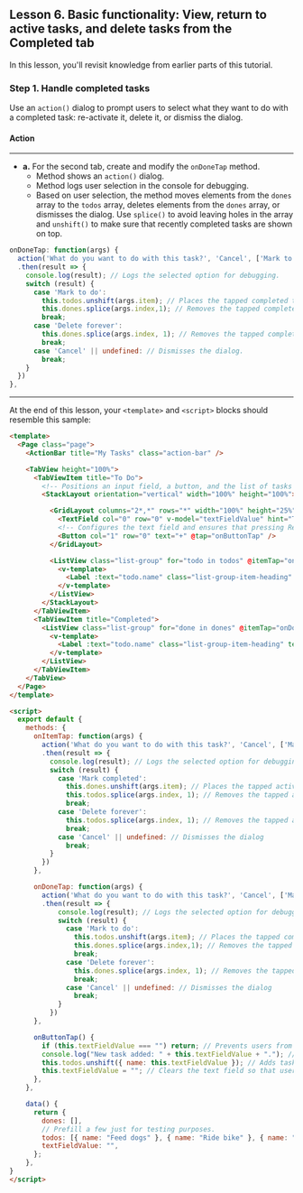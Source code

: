 ## Lesson 6. Basic functionality: View, return to active tasks, and delete tasks from the Completed tab

In this lesson, you'll revisit knowledge from earlier parts of this tutorial.

### Step 1. Handle completed tasks

Use an `action()` dialog to prompt users to select what they want to do with a completed task: re-activate it, delete it, or dismiss the dialog.

#### Action

<hr data-action="start" />

* **a.** For the second tab, create and modify the `onDoneTap` method.
  * Method shows an `action()` dialog.
  * Method logs user selection in the console for debugging.
  * Based on user selection, the method moves elements from the `dones` array to the `todos` array, deletes elements from the `dones` array, or dismisses the dialog. Use `splice()` to avoid leaving holes in the array and `unshift()` to make sure that recently completed tasks are shown on top.

```JavaScript
onDoneTap: function(args) { 
  action('What do you want to do with this task?', 'Cancel', ['Mark to do', 'Delete forever'])
  .then(result => { 
    console.log(result); // Logs the selected option for debugging. 
    switch (result) { 
      case 'Mark to do':
        this.todos.unshift(args.item); // Places the tapped completed task at the top of the to do tasks. 
        this.dones.splice(args.index,1); // Removes the tapped completed task. 
        break; 
      case 'Delete forever': 
        this.dones.splice(args.index, 1); // Removes the tapped completed task. 
        break; 
      case 'Cancel' || undefined: // Dismisses the dialog. 
        break; 
    } 
  }) 
},
```
<hr data-action="end" />

At the end of this lesson, your `<template>` and `<script>` blocks should resemble this sample:

```HTML
<template>
  <Page class="page">
    <ActionBar title="My Tasks" class="action-bar" />

    <TabView height="100%">
      <TabViewItem title="To Do">
        <!-- Positions an input field, a button, and the list of tasks in a vertical stack. -->
        <StackLayout orientation="vertical" width="100%" height="100%">

          <GridLayout columns="2*,*" rows="*" width="100%" height="25%">
            <TextField col="0" row="0" v-model="textFieldValue" hint="Type new task..." editable="true" @returnPress="onButtonTap" />
            <!-- Configures the text field and ensures that pressing Return on the keyboard produces the same result as tapping the button. -->
            <Button col="1" row="0" text="+" @tap="onButtonTap" />
          </GridLayout>

          <ListView class="list-group" for="todo in todos" @itemTap="onItemTap" style="height:75%">
            <v-template>
              <Label :text="todo.name" class="list-group-item-heading" textWrap="true" />
            </v-template>
          </ListView>
        </StackLayout>
      </TabViewItem>
      <TabViewItem title="Completed">
        <ListView class="list-group" for="done in dones" @itemTap="onDoneTap" style="height:75%">
          <v-template>
            <Label :text="todo.name" class="list-group-item-heading" textWrap="true" />
          </v-template>
        </ListView>
      </TabViewItem>
    </TabView>
  </Page>
</template>

<script>
  export default {
    methods: {
      onItemTap: function(args) {
        action('What do you want to do with this task?', 'Cancel', ['Mark completed', 'Delete forever']) 
        .then(result => { 
          console.log(result); // Logs the selected option for debugging.
          switch (result) {
            case 'Mark completed': 
              this.dones.unshift(args.item); // Places the tapped active task at the top of the completed tasks.
              this.todos.splice(args.index, 1); // Removes the tapped active  task.
              break;
            case 'Delete forever':
              this.todos.splice(args.index, 1); // Removes the tapped active task.
              break; 
            case 'Cancel' || undefined: // Dismisses the dialog
              break; 
          }
        })
      },

      onDoneTap: function(args) { 
        action('What do you want to do with this task?', 'Cancel', ['Mark to do', 'Delete forever'])
        .then(result => { 
            console.log(result); // Logs the selected option for debugging. 
            switch (result) { 
              case 'Mark to do':
                this.todos.unshift(args.item); // Places the tapped completed task at the top of the to do tasks. 
                this.dones.splice(args.index,1); // Removes the tapped completed task. 
                break; 
              case 'Delete forever': 
                this.dones.splice(args.index, 1); // Removes the tapped completed task. 
                break; 
              case 'Cancel' || undefined: // Dismisses the dialog 
                break; 
            } 
          }) 
      },

      onButtonTap() {
        if (this.textFieldValue === "") return; // Prevents users from entering an empty string.
        console.log("New task added: " + this.textFieldValue + "."); // Logs the newly added task in the console for debugging.
        this.todos.unshift({ name: this.textFieldValue }); // Adds tasks in the ToDo array. Newly added tasks are immediately shown on the screen.
        this.textFieldValue = ""; // Clears the text field so that users can start adding new tasks immediately.
      },
    },

    data() {
      return {
        dones: [],
        // Prefill a few just for testing purposes.
        todos: [{ name: "Feed dogs" }, { name: "Ride bike" }, { name: "Go grocery shopping" }],
        textFieldValue: "",
      };
    },
}
</script>
```